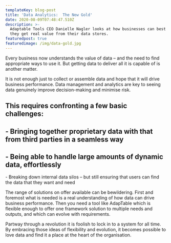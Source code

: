 ```yaml
---
templateKey: blog-post
title: 'Data Analytics:  The New Gold'
date: 2020-08-09T07:48:47.510Z
description: >-
  Adaptable Tools CEO Danielle Nagler looks at how businesses can best ensure
  they get real value from their data stores.
featuredpost: true
featuredimage: /img/data-gold.jpg
---
```

Every business now understands the value of data – and the need to find appropriate ways to use it.  But getting data to deliver all it is capable of is another matter.  

It is not enough just to collect or assemble data and hope that it will drive business performance.  Data management and analytics are key to seeing data genuinely improve decision-making and minimise risk.

This requires confronting a few basic challenges:-	

\- Bringing together proprietary data with that from third parties in a seamless way-	

\- Being able to handle large amounts of dynamic data, effortlessly-	

\- Breaking down internal data silos – but still ensuring that users can find the data that they want and need

The range of solutions on offer available can be bewildering.  First and foremost what is needed is a real understanding of how data can drive business performance.  Then you need a tool like AdapTable which is flexible enough to offer one framework solution to multiple needs and outputs, and which can evolve with requirements.  

Partway through a revolution it is foolish to lock in to a system for all time.  By embracing those ideas of flexibility and evolution, it becomes possible to love data and find it a place at the heart of the organisation.
